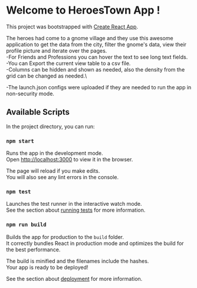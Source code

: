 # Welcome to HeroesTown App !

This project was bootstrapped with [Create React App](https://github.com/facebook/create-react-app).

The heroes had come to a gnome village and they use this awesome application to get the data from the city, filter the gnome's data, view their profile picture and iterate over the pages.\
-For Friends and Professions you can hover the text to see long text fields.\
-You can Export the current view table to a csv file.\
-Columns can be hidden and shown as needed, also the density from the grid can be changed as needed.\

-The launch.json configs were uploaded if they are needed to run the app in non-security mode.

## Available Scripts

In the project directory, you can run:

### `npm start`

Runs the app in the development mode.\
Open [http://localhost:3000](http://localhost:3000) to view it in the browser.

The page will reload if you make edits.\
You will also see any lint errors in the console.

### `npm test`

Launches the test runner in the interactive watch mode.\
See the section about [running tests](https://facebook.github.io/create-react-app/docs/running-tests) for more information.

### `npm run build`

Builds the app for production to the `build` folder.\
It correctly bundles React in production mode and optimizes the build for the best performance.

The build is minified and the filenames include the hashes.\
Your app is ready to be deployed!

See the section about [deployment](https://facebook.github.io/create-react-app/docs/deployment) for more information.



